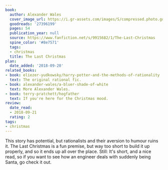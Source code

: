 ```yaml
---
book:
  author: Alexander Wales
  cover_image_url: https://i.gr-assets.com/images/S/compressed.photo.goodreads.com/books/1446240775l/27396199._SX98_.jpg
  goodreads: '27396199'
  pages: 54
  publication_year: null
  source: https://www.fanfiction.net/s/9915682/1/The-Last-Christmas
  spine_color: '#8e7571'
  tags:
  - christmas
  title: The Last Christmas
plan:
  date_added: '2018-09-20'
related_books:
- book: eliezer-yudkowsky/harry-potter-and-the-methods-of-rationality
  text: The original rational fic.
- book: alexander-wales/a-bluer-shade-of-white
  text: More Alexander Wales.
- book: terry-pratchett/hogfather
  text: If you're here for the Christmas mood.
review:
  date_read:
  - 2018-09-21
  rating: 2
tags:
- christmas
---
```


This story has potential, but rationalists and their aversion to humour ruins it.  The Last Christmas is a fun
premise, but way too short to build it up properly, and so it ends up all over the place. Still: It's short, and
a nice read, so if you want to see how an engineer deals with suddenly being Santa, go check it out.
